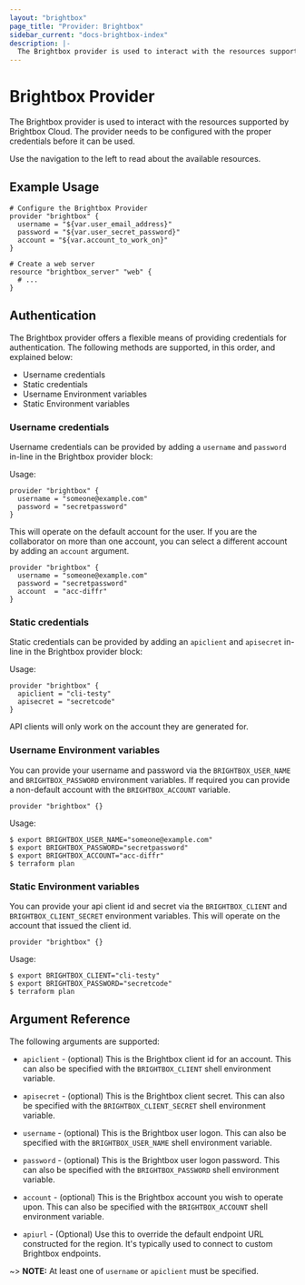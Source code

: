 ```yaml
---
layout: "brightbox"
page_title: "Provider: Brightbox"
sidebar_current: "docs-brightbox-index"
description: |-
  The Brightbox provider is used to interact with the resources supported by Brightbox Cloud. The provider needs to be configured with the proper credentials before it can be used.
---
```


# Brightbox Provider

The Brightbox provider is used to interact with the resources supported
by Brightbox Cloud. The provider needs to be configured with the proper
credentials before it can be used.

Use the navigation to the left to read about the available resources.

## Example Usage

```hcl
# Configure the Brightbox Provider
provider "brightbox" {
  username = "${var.user_email_address}"
  password = "${var.user_secret_password}"
  account = "${var.account_to_work_on}"
}

# Create a web server
resource "brightbox_server" "web" {
  # ...
}
```

## Authentication

The Brightbox provider offers a flexible means of providing credentials for
authentication. The following methods are supported, in this order, and
explained below:

- Username credentials
- Static credentials
- Username Environment variables
- Static Environment variables

### Username credentials ###

Username credentials can be provided by adding a `username` and
`password` in-line in the Brightbox provider block:

Usage:

```hcl
provider "brightbox" {
  username = "someone@example.com"
  password = "secretpassword"
}
```

This will operate on the default account for the user. If you are the
collaborator on more than one account, you can select a different account
by adding an `account` argument.

```hcl
provider "brightbox" {
  username = "someone@example.com"
  password = "secretpassword"
  account  = "acc-diffr"
}
```

### Static credentials ###

Static credentials can be provided by adding an `apiclient` and
`apisecret` in-line in the Brightbox provider block:

Usage:

```hcl
provider "brightbox" {
  apiclient = "cli-testy"
  apisecret = "secretcode"
}
```

API clients will only work on the account they are generated for. 

### Username Environment variables

You can provide your username and password via the `BRIGHTBOX_USER_NAME` and
`BRIGHTBOX_PASSWORD` environment variables. If required you can provide a non-default account with the `BRIGHTBOX_ACCOUNT` variable.

```hcl
provider "brightbox" {}
```

Usage:

```hcl
$ export BRIGHTBOX_USER_NAME="someone@example.com"
$ export BRIGHTBOX_PASSWORD="secretpassword"
$ export BRIGHTBOX_ACCOUNT="acc-diffr"
$ terraform plan
```

### Static Environment variables

You can provide your api client id and secret via the `BRIGHTBOX_CLIENT` and
`BRIGHTBOX_CLIENT_SECRET` environment variables. This will operate on
the account that issued the client id.

```hcl
provider "brightbox" {}
```

Usage:

```hcl
$ export BRIGHTBOX_CLIENT="cli-testy"
$ export BRIGHTBOX_PASSWORD="secretcode"
$ terraform plan
```

## Argument Reference

The following arguments are supported:

* `apiclient` - (optional) This is the Brightbox client id for an
account. This can also be specified with the `BRIGHTBOX_CLIENT` shell
environment variable.

* `apisecret` - (optional) This is the Brightbox client secret. This can
also be specified with the `BRIGHTBOX_CLIENT_SECRET` shell environment
variable.

* `username` - (optional) This is the Brightbox user logon. This can
also be specified with the `BRIGHTBOX_USER_NAME` shell environment
variable.

* `password` - (optional) This is the Brightbox user logon password. This
can also be specified with the `BRIGHTBOX_PASSWORD` shell environment
variable.

* `account` - (optional) This is the Brightbox account you wish to
operate upon. This can also be specified with the `BRIGHTBOX_ACCOUNT`
shell environment variable.

* `apiurl` - (Optional) Use this to override the default endpoint URL
constructed for the region. It's typically used to connect to custom
Brightbox endpoints.

~> **NOTE:** At least one of `username` or `apiclient` must be specified.
